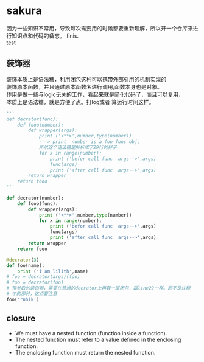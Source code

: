 # sakura
因为一些知识不常用，导致每次需要用的时候都要重新理解，所以开一个仓库来进行知识点和代码的备忘。
finis.  
test  

装饰器
---
装饰本质上是语法糖，利用闭包这种可以携带外部引用的机制实现的  
装饰原本函数，并且通过原本函数名进行调用,函数本身也是对象。  
作用是做一些与logic无关的工作，看起来就是简化代码了，而且可以复用，  
本质上是语法糖，就是方便了点。打log或者 算运行时间这样。  
```py
'''
def decrator(func):
    def fooo(number):
        def wrapper(args):
            print ('<**>',number,type(number))
            ---> print  number is a foo func obj,
            所以这个语法糖是解析成了29行的样子
            for x in range(number):
                print ('befor call func  args-->',args)
                func(args)
                print ('after call func  args-->',args)
        return wrapper
    return fooo
'''

def decrator(number):
    def fooo(func):
        def wrapper(args):
            print ('<**>',number,type(number))
            for x in range(number):
                print ('befor call func  args-->',args)
                func(args)
                print ('after call func  args-->',args)
        return wrapper
    return fooo

@decrator(3)
def foo(name):
    print ('i am lilith',name)
# foo = decrator(args)(foo)
# foo = decrator(foo)
# 带参数的装饰器，需要在普通的decrator上再套一层闭包，跟line29一样。而不是注释
# 中的那种，这点要注意
foo('rubik')
```
closure
---
- We must have a nested function (function inside a function).
- The nested function must refer to a value defined in the enclosing function.
- The enclosing function must return the nested function.